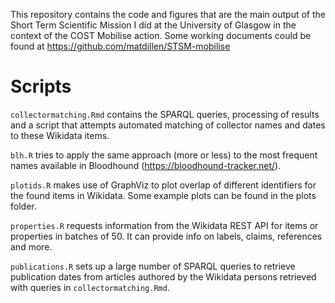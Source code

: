 This repository contains the code and figures that are the main output of the Short Term Scientific Mission I did at the University of 
Glasgow in the context of the COST Mobilise action. Some working documents could be found at https://github.com/matdillen/STSM-mobilise

# Scripts

`collectormatching.Rmd` contains the SPARQL queries, processing of results and a script that attempts automated matching of collector names and dates to these Wikidata items.

`blh.R` tries to apply the same approach (more or less) to the most frequent names available in Bloodhound (https://bloodhound-tracker.net/).

`plotids.R` makes use of GraphViz to plot overlap of different identifiers for the found items in Wikidata. Some example plots can be found in the plots folder.

`properties.R` requests information from the Wikidata REST API for items or properties in batches of 50. It can provide info on labels, claims, references and more.

`publications.R` sets up a large number of SPARQL queries to retrieve publication dates from articles authored by the Wikidata persons retrieved with queries in `collectormatching.Rmd`.
